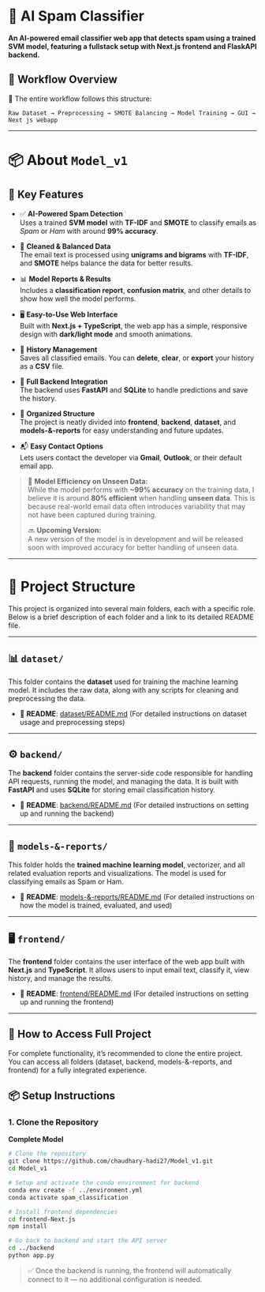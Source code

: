 # 🎯 AI Spam Classifier

**An AI-powered email classifier web app that detects spam using a trained SVM model, featuring a fullstack setup with Next.js frontend and FlaskAPI backend.**


## 🔄 Workflow Overview
📌 The entire workflow follows this structure:
```plaintext
Raw Dataset → Preprocessing → SMOTE Balancing → Model Training → GUI → Next js webapp
```

---

# 📦 About `Model_v1`

## 🔑 Key Features

- ✅ **AI-Powered Spam Detection**  
  Uses a trained **SVM model** with **TF-IDF** and **SMOTE** to classify emails as *Spam* or *Ham* with around **99% accuracy**.

- 🧠 **Cleaned & Balanced Data**  
  The email text is processed using **unigrams and bigrams** with **TF-IDF**, and **SMOTE** helps balance the data for better results.

- 📊 **Model Reports & Results**  
  Includes a **classification report**, **confusion matrix**, and other details to show how well the model performs.

- 🖥️ **Easy-to-Use Web Interface**  
  Built with **Next.js + TypeScript**, the web app has a simple, responsive design with **dark/light mode** and smooth animations.

- 💾 **History Management**  
  Saves all classified emails. You can **delete**, **clear**, or **export** your history as a **CSV** file.

- 🔌 **Full Backend Integration**  
  The backend uses **FastAPI** and **SQLite** to handle predictions and save the history.

- 📁 **Organized Structure**  
  The project is neatly divided into **frontend**, **backend**, **dataset**, and **models-&-reports** for easy understanding and future updates.

- 📬 **Easy Contact Options**  
  Lets users contact the developer via **Gmail**, **Outlook**, or their default email app.


> 🧠 **Model Efficiency on Unseen Data:**  
> While the model performs with **~99% accuracy** on the training data, I believe it is around **80% efficient** when handling **unseen data**. This is because real-world email data often introduces variability that may not have been captured during training.  
>  
> 🔜 **Upcoming Version:**  
> A new version of the model is in development and will be released soon with improved accuracy for better handling of unseen data.
---

# 📁 Project Structure

This project is organized into several main folders, each with a specific role. Below is a brief description of each folder and a link to its detailed README file.

---

## 📊 `dataset/`
This folder contains the **dataset** used for training the machine learning model. It includes the raw data, along with any scripts for cleaning and preprocessing the data.

- 📄 **README**: [dataset/README.md](dataset/README.md) (For detailed instructions on dataset usage and preprocessing steps)

---

## ⚙️ `backend/`
The **backend** folder contains the server-side code responsible for handling API requests, running the model, and managing the data. It is built with **FastAPI** and uses **SQLite** for storing email classification history.

- 📄 **README**: [backend/README.md](backend/README.md) (For detailed instructions on setting up and running the backend)

---

## 🧠 `models-&-reports/`
This folder holds the **trained machine learning model**, vectorizer, and all related evaluation reports and visualizations. The model is used for classifying emails as Spam or Ham.

- 📄 **README**: [models-&-reports/README.md](models-&-reports/README.md) (For detailed instructions on how the model is trained, evaluated, and used)

---

## 🖥️ `frontend/`
The **frontend** folder contains the user interface of the web app built with **Next.js** and **TypeScript**. It allows users to input email text, classify it, view history, and manage the results.

- 📄 **README**: [frontend/README.md](frontend-Next.js/README.md) (For detailed instructions on setting up and running the frontend)

---

## 📁 How to Access Full Project

For complete functionality, it’s recommended to clone the entire project. You can access all folders (dataset, backend, models-&-reports, and frontend) for a fully integrated experience.



## 📦 Setup Instructions

### 1. Clone the Repository

**Complete Model**

```bash
# Clone the repository
git clone https://github.com/chaudhary-hadi27/Model_v1.git
cd Model_v1

# Setup and activate the conda environment for backend
conda env create -f ../environment.yml 
conda activate spam_classification

# Install frontend dependencies
cd frontend-Next.js
npm install

# Go back to backend and start the API server
cd ../backend
python app.py
```
> ✅ Once the backend is running, the frontend will automatically connect to it — no additional configuration is needed.
